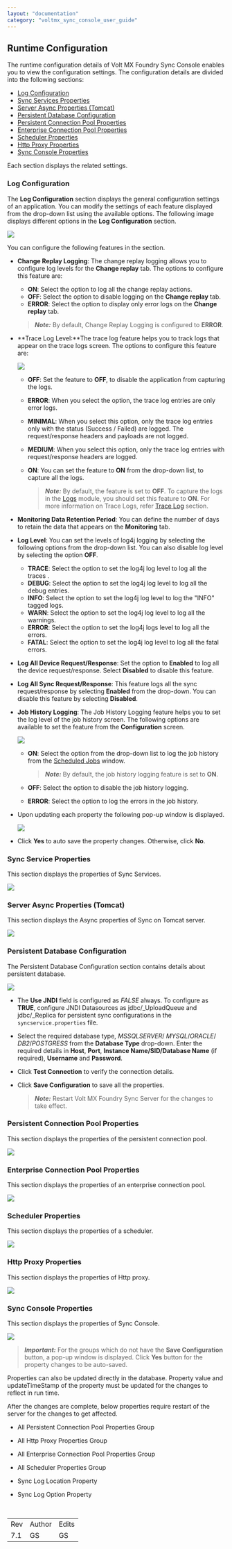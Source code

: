 ```yaml
---
layout: "documentation"
category: "voltmx_sync_console_user_guide"
---
```

                           


Runtime Configuration
---------------------

The runtime configuration details of Volt MX Foundry Sync Console enables you to view the configuration settings. The configuration details are divided into the following sections:

*   [Log Configuration](#log-configuration)
*   [Sync Services Properties](#sync-service-properties)
*   [Server Async Properties (Tomcat)](#server-async-properties-tomcat)
*   [Persistent Database Configuration](#persistent-database-configuration)
*   [Persistent Connection Pool Properties](#persistent-connection-pool-properties)
*   [Enterprise Connection Pool Properties](#enterprise-connection-pool-properties)
*   [Scheduler Properties](#scheduler-properties)
*   [Http Proxy Properties](#http-proxy-properties)
*   [Sync Console Properties](#sync-console-properties)

Each section displays the related settings.

### Log Configuration

The **Log Configuration** section displays the general configuration settings of an application. You can modify the settings of each feature displayed from the drop-down list using the available options. The following image displays different options in the **Log Configuration** section.

![](Resources/Images/Sync_Console_Config.png)

You can configure the following features in the section.

*   **Change Replay Logging**: The change replay logging allows you to configure log levels for the **Change replay** tab. The options to configure this feature are:
    
    *   **ON**: Select the option to log all the change replay actions.
    *   **OFF**: Select the option to disable logging on the **Change replay** tab.
    *   **ERROR**: Select the option to display only error logs on the **Change replay** tab.
    
    > **_Note:_** By default, Change Replay Logging is configured to **ERROR**.
    
*   **Trace Log Level:**The trace log feature helps you to track logs that appear on the trace logs screen. The options to configure this feature are:
    
    ![](Resources/Images/TraceLog_Level.png)
    
    *   **OFF**: Set the feature to **OFF**, to disable the application from capturing the logs.
    *   **ERROR**: When you select the option, the trace log entries are only error logs.
    *   **MINIMAL**: When you select this option, only the trace log entries only with the status (Success / Failed) are logged. The request/response headers and payloads are not logged.
    *   **MEDIUM**: When you select this option, only the trace log entries with request/response headers are logged.
    *   **ON**: You can set the feature to **ON** from the drop-down list, to capture all the logs.
        
        > **_Note:_** By default, the feature is set to **OFF**. To capture the logs in the [Logs](Logs.html) module, you should set this feature to **ON**. For more information on Trace Logs, refer [Trace Log](Logs.html#trace-log) section.
        
*   **Monitoring Data Retention Period**: You can define the number of days to retain the data that appears on the **Monitoring** tab.
*   **Log Level**: You can set the levels of log4j logging by selecting the following options from the drop-down list. You can also disable log level by selecting the option **OFF**.
    *   **TRACE**: Select the option to set the log4j log level to log all the traces .
    *   **DEBUG**: Select the option to set the log4j log level to log all the debug entries.
    *   **INFO**: Select the option to set the log4j log level to log the "INFO" tagged logs.
    *   **WARN**: Select the option to set the log4j log level to log all the warnings.
    *   **ERROR**: Select the option to set the log4j logs level to log all the errors.
    *   **FATAL**: Select the option to set the log4j log level to log all the fatal errors.
*   **Log All Device Request/Response**: Set the option to **Enabled** to log all the device request/response. Select **Disabled** to disable this feature.
*   **Log All Sync Request/Response**: This feature logs all the sync request/response by selecting **Enabled** from the drop-down. You can disable this feature by selecting **Disabled**.
*   **Job History Logging**: The Job History Logging feature helps you to set the log level of the job history screen. The following options are available to set the feature from the **Configuration** screen.
    
    ![](Resources/Images/Job_History_Logging.png)
    
    *   **ON**: Select the option from the drop-down list to log the job history from the [Scheduled Jobs](Scheduled_Jobs.html) window.
        
        > **_Note:_** By default, the job history logging feature is set to **ON**.
        
    
    *   **OFF**: Select the option to disable the job history logging.
    *   **ERROR**: Select the option to log the errors in the job history.
*   Upon updating each property the following pop-up window is displayed.
    
    ![](Resources/Images/Capture33.png)
    
*   Click **Yes** to auto save the property changes. Otherwise, click **No**.

### Sync Service Properties

This section displays the properties of Sync Services.

![](Resources/Images/Capture34.png)

### Server Async Properties (Tomcat)

This section displays the Async properties of Sync on Tomcat server.

![](Resources/Images/Capture35.png)

### Persistent Database Configuration

The Persistent Database Configuration section contains details about persistent database.

![](Resources/Images/persistendbconfig_656x273.png)

*   The **Use JNDI** field is configured as _FALSE_ always. To configure as **TRUE**, configure JNDI Datasources as jdbc/<appid>\_UploadQueue and jdbc/<appid>\_Replica for persistent sync configurations in the `syncservice.properties` file.
*   Select the required database type, _MSSQLSERVER_/ _MYSQL_/_ORACLE_/ _DB2_/_POSTGRESS_ from the **Database Type** drop-down. Enter the required details in **Host**, **Port**, **Instance Name/SID/Database Name** (if required), **Username** and **Password**.
*   Click **Test Connection** to verify the connection details.

*   Click **Save Configuration** to save all the properties.
    
    > **_Note:_** Restart Volt MX Foundry Sync Server for the changes to take effect.
    

### Persistent Connection Pool Properties

This section displays the properties of the persistent connection pool.

![](Resources/Images/Capture36.png)

### Enterprise Connection Pool Properties

This section displays the properties of an enterprise connection pool.

![](Resources/Images/Capture37.png)

### Scheduler Properties

This section displays the properties of a scheduler.

![](Resources/Images/Capture38.png)

### Http Proxy Properties

This section displays the properties of Http proxy.

![](Resources/Images/Capture39.png)

### Sync Console Properties

This section displays the properties of Sync Console.

![](Resources/Images/Capture40.png)

> **_Important:_** For the groups which do not have the **Save Configuration** button, a pop-up window is displayed. Click **Yes** button for the property changes to be auto-saved.  
  
Properties can also be updated directly in the database. Property value and updateTimeStamp of the property must be updated for the changes to reflect in run time.  

After the changes are complete, below properties require restart of the server for the changes to get affected.

*   All Persistent Connection Pool Properties Group
    
*   All Http Proxy Properties Group
    
*   All Enterprise Connection Pool Properties Group
*   All Scheduler Properties Group
    
*   Sync Log Location Property
*   Sync Log Option Property
    

 

<table style="margin-left: 0;margin-right: auto;" data-mc-conditions="Default.HTML5 Only"><colgroup><col><col><col></colgroup><tbody><tr><td>Rev</td><td>Author</td><td>Edits</td></tr><tr><td>7.1</td><td>GS</td><td>GS</td></tr></tbody></table>

